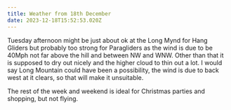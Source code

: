 ```yaml
---
title: Weather from 18th December
date: 2023-12-18T15:52:53.020Z
---
```

Tuesday afternoon might be just about ok at the Long Mynd for Hang Gliders but probably too strong for Paragliders as the wind is due to be 40Mph not far above the hill and between NW and WNW.  Other than that it is supposed to dry out nicely and the higher cloud to thin out a lot.  I would say Long Mountain could have been a possibility, the wind is due to back west at it clears, so that will make it unsuitable.

The rest of the week and weekend is ideal for Christmas parties and shopping, but not flying.